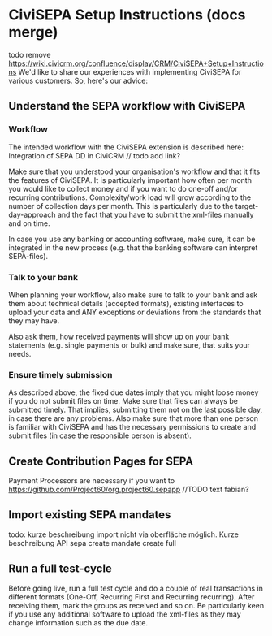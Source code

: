# CiviSEPA Setup Instructions (docs merge)
todo remove https://wiki.civicrm.org/confluence/display/CRM/CiviSEPA+Setup+Instructions
We'd like to share our experiences with implementing CiviSEPA for various customers. So, here's our advice:

## Understand the SEPA workflow with CiviSEPA

### Workflow
The intended workflow with the CiviSEPA extension is described here: Integration of SEPA DD in CiviCRM // todo add link?

Make sure that you understood your organisation's workflow and that it fits the features of CiviSEPA. 
It is particularly important how often per month you would like to collect money and if you want to do one-off and/or recurring contributions. Complexity/work load will grow according to the number of collection days per month. This is particularly due to the target-day-approach and the fact that you have to submit the xml-files manually and on time.

In case you use any banking or accounting software, make sure, it can be integrated in the new process (e.g. that the banking software can interpret SEPA-files).

### Talk to your bank

When planning your workflow, also make sure to talk to your bank and ask them about technical details (accepted formats), existing interfaces to upload your data and ANY exceptions or deviations from the standards that they may have.

Also ask them, how received payments will show up on your bank statements (e.g. single payments or bulk) and make sure, that suits your needs.

### Ensure timely submission

As described above, the fixed due dates imply that you might loose money if you do not submit files on time. Make sure that files can always be submitted timely. That implies, submitting them not on the last possible day, in case there are any problems. Also make sure that more than one person is familiar with CiviSEPA and has the necessary permissions to create and submit files (in case the responsible person is absent).


## Create Contribution Pages for SEPA
Payment Processors are necessary if you want to https://github.com/Project60/org.project60.sepapp //TODO text fabian?


## Import existing SEPA mandates
todo: kurze beschreibung import nicht via oberfläche möglich. Kurze beschreibung API sepa create mandate create full


## Run a full test-cycle
Before going live, run a full test cycle and do a couple of real transactions in different formats (One-Off, Recurring First and Recurring recurring). After receiving them, mark the groups as received and so on. Be particularly keen if you use any additional software to upload the xml-files as they may change information such as the due date.